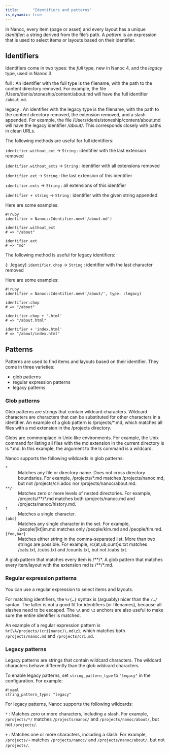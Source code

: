 ```yaml
---
title:      "Identifiers and patterns"
is_dynamic: true
---
```


In Nanoc, every item (page or asset) and every layout has a unique _identifier_: a string derived from the file’s path. A _pattern_ is an expression that is used to select items or layouts based on their identifier.

## Identifiers

Identifiers come in two types: the _full_ type, new in Nanoc 4, and the _legacy_ type, used in Nanoc 3.

full
: An identifier with the full type is the filename, with the path to the content directory removed. For example, the file <span class="filename">/Users/denis/stoneship/content/about.md</span> will have the full identifier `/about.md`.

legacy
: An identifier with the legacy type is the filename, with the path to the content directory removed, the extension removed, and a slash appended. For example, the file <span class="filename">/Users/denis/stoneship/content/about.md</span> will have the legacy identifier _/about/_. This corresponds closely with paths in clean URLs.

The following methods are useful for full identifiers:

`identifier.without_ext` &rarr; `String`
: identifier with the last extension removed

`identifier.without_exts` &rarr; `String`
: identifier with all extensions removed

`identifier.ext` &rarr; `String`
: the last extension of this identifier

`identifier.exts` &rarr; `String`
: all extensions of this identifier

`identifier + string` &rarr; `String`
: identifier with the given string appended

Here are some examples:

    #!ruby
    identifier = Nanoc::Identifier.new('/about.md')

    identifier.without_ext
    # => "/about"

    identifier.ext
    # => "md"

The following method is useful for legacy identifiers:

{: .legacy}
`identifier.chop` &rarr; `String`
: identifier with the last character removed

Here are some examples:

    #!ruby
    identifier = Nanoc::Identifier.new('/about/', type: :legacy)

    identifier.chop
    # => "/about"

    identifier.chop + '.html'
    # => "/about.html"

    identifier + 'index.html'
    # => "/about/index.html"

## Patterns

Patterns are used to find items and layouts based on their identifier. They come in three varieties:

* glob patterns
* regular expression patterns
* legacy patterns

### Glob patterns

Glob patterns are strings that contain wildcard characters. Wildcard characters are characters that can be substituted for other characters in a identifier. An example of a glob pattern is <span class="glob">/projects/*.md</span>, which matches all files with a <span class="filename">md</span> extension in the <span class="filename">/projects</span> directory.

Globs are commonplace in Unix-like environments. For example, the Unix command for listing all files with the <span class="filename">md</span> extension in the current directory is <span class="command">ls *.md</span>. In this example, the argument to the <span class="command">ls</span> command is a wildcard.

Nanoc supports the following wildcards in glob patterns:

<dl>
  <dt><code>*</code></dt>
  <dd>Matches any file or directory name. Does not cross directory boundaries. For example, <span class="glob">/projects/*.md</span> matches <span class="identifier">/projects/nanoc.md</span>, but not <span class="identifier">/projects/cri.adoc</span> nor <span class="identifier">/projects/nanoc/about.md</span>.</dd>

  <dt><code>**/</code></dt>
  <dd>Matches zero or more levels of nested directories. For example, <span class="glob">/projects/**/*.md</span> matches both <span class="identifier">/projects/nanoc.md</span> and <span class="identifier">/projects/nanoc/history.md</span>.</dd>

  <dt><code>?</code></dt>
  <dd>Matches a single character.</dd>

  <dt><code>[abc]</code></dt>
  <dd>Matches any single character in the set. For example, <span class="glob">/people/[kt]im.md</span> matches only <span class="identifier">/people/kim.md</span> and <span class="identifier">/people/tim.md</span>.</dd>

  <dt><code>{foo,bar}</code></dt>
  <dd>Matches either string in the comma-separated list. More than two strings are possible. For example, <span class="glob">/c{at,ub,ount}s.txt</span> matches <span class="identifier">/cats.txt</span>, <span class="identifier">/cubs.txt</span> and <span class="identifier">/counts.txt</span>, but not <span class="identifier">/cabs.txt</span>.</dd>
</dl>

<p>A glob pattern that matches every item is <span class="glob">/**/*</span>. A glob pattern that matches every item/layout with the extension <span class="filename">md</span> is <span class="glob">/**/*.md</span>.</p>

### Regular expression patterns

You can use a regular expression to select items and layouts.

For matching identifiers, the `%r{…}` syntax is (arguably) nicer than the `/…/` syntax. The latter is not a good fit for identifiers (or filenames), because all slashes need to be escaped. The `\A` and `\z` anchors are also useful to make sure the entire identifier is matched.

An example of a regular expression pattern is `%r{\A/projects/(cri|nanoc)\.md\z}`, which matches both `/projects/nanoc.md` and `/projects/cri.md`.

### Legacy patterns

Legacy patterns are strings that contain wildcard characters. The wildcard characters behave differently than the glob wildcard characters.

To enable legacy patterns, set `string_pattern_type` to `"legacy"` in the configuration. For example:

    #!yaml
    string_pattern_type: "legacy"

For legacy patterns, Nanoc supports the following wildcards:

`*`
: Matches zero or more characters, including a slash. For example, `/projects/*/` matches `/projects/nanoc/` and `/projects/nanoc/about/`, but not `/projects/`.

`+`
: Matches one or more characters, including a slash. For example, `/projects/+` matches `/projects/nanoc/` and `/projects/nanoc/about/`, but not `/projects/`.
